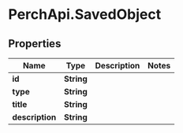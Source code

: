 # PerchApi.SavedObject

## Properties
Name | Type | Description | Notes
------------ | ------------- | ------------- | -------------
**id** | **String** |  | 
**type** | **String** |  | 
**title** | **String** |  | 
**description** | **String** |  | 


